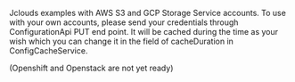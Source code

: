 Jclouds examples with AWS S3 and GCP Storage Service accounts. 
To use with your own accounts, please send your credentials through ConfigurationApi PUT end point. 
It will be cached during the time as your wish which you can change it in the field of cacheDuration in ConfigCacheService.

(Openshift and Openstack are not yet ready)